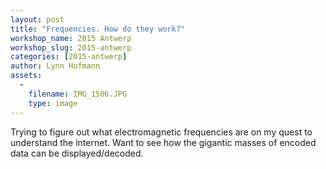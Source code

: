 ```yaml
---
layout: post
title: "Frequencies. How do they work?"
workshop_name: 2015 Antwerp
workshop_slug: 2015-antwerp
categories: [2015-antwerp]
author: Lynn Hofmann
assets:
  -
    filename: IMG_1506.JPG
    type: image
---
```

Trying to figure out what electromagnetic frequencies are on my quest to understand the internet. Want to see how the gigantic masses of encoded data can be displayed/decoded.

